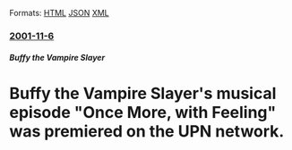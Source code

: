 
Formats: [HTML](/news/2001/11/6/buffy-the-vampire-slayer-s-musical-episode-once-more-with-feeling-was-premiered-on-the-upn-network.html)  [JSON](/news/2001/11/6/buffy-the-vampire-slayer-s-musical-episode-once-more-with-feeling-was-premiered-on-the-upn-network.json)  [XML](/news/2001/11/6/buffy-the-vampire-slayer-s-musical-episode-once-more-with-feeling-was-premiered-on-the-upn-network.xml)  

### [2001-11-6](/news/2001/11/6/index.md)

##### Buffy the Vampire Slayer
#  Buffy the Vampire Slayer's musical episode "Once More, with Feeling" was premiered on the UPN network.



